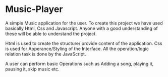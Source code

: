 # Music-Player
A simple Music application for the user.
To create this project we have used basically Html, Css and Javascript. Anyone with a good understanding of these will be able to understand the project.

Html is used to create the structure/ provide content of the application.
Css is used for Apperance/Styling of the Interface.
All the operation/logic relation task is done by the JavaScript.

A user can perform basic Operations such as Adding a song, playing it, pausing it, skip music etc.

